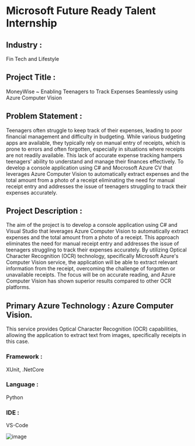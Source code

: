 # Microsoft Future Ready Talent Internship


## Industry : 
Fin Tech and Lifestyle 

## Project Title : 
MoneyWise ~ Enabling Teenagers to Track Expenses Seamlessly using Azure Computer Vision

## Problem Statement : 

Teenagers often struggle to keep track of their expenses, leading to poor financial management and difficulty in budgeting. While various budgeting apps are available, they typically rely on manual entry of receipts, which is prone to errors and often forgotten, especially in situations where receipts are not readily available. This lack of accurate expense tracking hampers teenagers' ability to understand and manage their finances effectively. To develop a console application using C# and Mocrosoft Azure CV that leverages Azure Computer Vision to automatically extract expenses and the total amount from a photo of a receipt eliminating the need for manual receipt entry and addresses the issue of teenagers struggling to track their expenses accurately.

## Project Description :

The aim of the project is to develop a console application using C# and Visual Studio that leverages Azure Computer Vision to automatically extract expenses and the total amount from a photo of a receipt. This approach eliminates the need for manual receipt entry and addresses the issue of teenagers struggling to track their expenses accurately. By utilizing Optical Character Recognition (OCR) technology, specifically Microsoft Azure's Computer Vision service, the application will be able to extract relevant information from the receipt, overcoming the challenge of forgotten or unavailable receipts. The focus will be on accurate reading, and Azure Computer Vision has shown superior results compared to other OCR platforms.

## Primary Azure Technology : Azure Computer Vision.
This service provides Optical Character Recognition (OCR) capabilities, allowing the application to extract text from images, specifically receipts in this case. 

### Framework : 
XUnit, .NetCore
### Language : 
Python
### IDE : 
VS-Code

![image](https://github.com/rithikabadam/FTR-Internship-Project/assets/94275810/b9feaa6a-600d-4a62-a7ec-7c504148e9a4)
